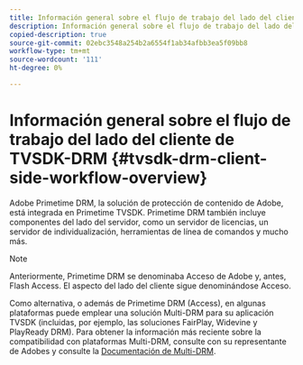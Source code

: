 ```yaml
---
title: Información general sobre el flujo de trabajo del lado del cliente de TVSDK-DRM
description: Información general sobre el flujo de trabajo del lado del cliente de TVSDK-DRM
copied-description: true
source-git-commit: 02ebc3548a254b2a6554f1ab34afbb3ea5f09bb8
workflow-type: tm+mt
source-wordcount: '111'
ht-degree: 0%

---
```


# Información general sobre el flujo de trabajo del lado del cliente de TVSDK-DRM {#tvsdk-drm-client-side-workflow-overview}

Adobe Primetime DRM, la solución de protección de contenido de Adobe, está integrada en Primetime TVSDK. Primetime DRM también incluye componentes del lado del servidor, como un servidor de licencias, un servidor de individualización, herramientas de línea de comandos y mucho más.

>[!NOTE]
>
>Anteriormente, Primetime DRM se denominaba Acceso de Adobe y, antes, Flash Access. El aspecto del lado del cliente sigue denominándose Acceso.

Como alternativa, o además de Primetime DRM (Access), en algunas plataformas puede emplear una solución Multi-DRM para su aplicación TVSDK (incluidas, por ejemplo, las soluciones FairPlay, Widevine y PlayReady DRM). Para obtener la información más reciente sobre la compatibilidad con plataformas Multi-DRM, consulte con su representante de Adobes y consulte la [Documentación de Multi-DRM](../multi-drm-workflows/title-page/overview.md).
